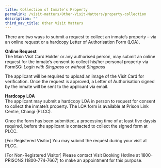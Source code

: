 ```yaml
---
title: Collection of Inmate’s Property
permalink: /visit-matters/Other-Visit-Matters/property-collection
description: ""
third_nav_title: Other Visit Matters
---
```

There are two ways to submit a request to collect an inmate’s property – via an online request or a hardcopy Letter of Authorisation Form (LOA).

**Online Request**<br>
The Main Visit Card Holder or any authorised person, may submit an online request for the inmate’s consent to collect his/her personal property via FormSG: *Login with Singpass* or *without Singpass*

The applicant will be required to upload an image of the Visit Card for verification. Once the request is approved, a Letter of Authorisation signed by the inmate will be sent to the applicant via email.

**Hardcopy LOA**<br>
The applicant may submit a hardcopy LOA in person to request for consent to collect the inmate’s property. The LOA form is available at Prison Link Centre, Changi (PLCC). 

Once the form has been submitted, a processing time of at least five daysis required, before the applicant is contacted to collect the signed form at PLCC.

[For Registered Visitor] You may submit the request during your visit at PLCC.

[For Non-Registered Visitor] Please contact Visit Booking Hotline at 1800-PRISONS (1800-774-7667) to make an appointment for this purpose.